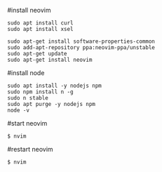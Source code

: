 #install neovim
```
sudo apt install curl
sudo apt install xsel

sudo apt-get install software-properties-common
sudo add-apt-repository ppa:neovim-ppa/unstable
sudo apt-get update
sudo apt-get install neovim

```

#install node
```
sudo apt install -y nodejs npm
sudo npm install n -g
sudo n stable
sudo apt purge -y nodejs npm
node -v
```

#start neovim
```
$ nvim
```


#restart neovim
```
$ nvim
```
